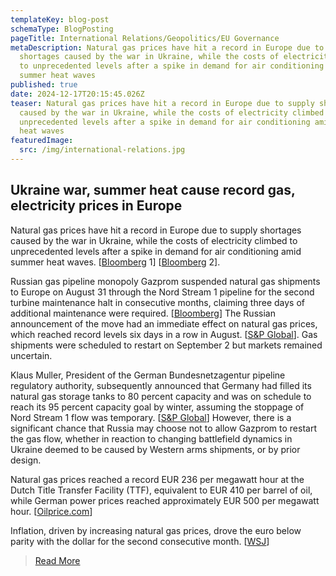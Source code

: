 ```yaml
---
templateKey: blog-post
schemaType: BlogPosting
pageTitle: International Relations/Geopolitics/EU Governance
metaDescription: Natural gas prices have hit a record in Europe due to supply
  shortages caused by the war in Ukraine, while the costs of electricity climbed
  to unprecedented levels after a spike in demand for air conditioning amid
  summer heat waves
published: true
date: 2024-12-17T20:15:45.026Z
teaser: Natural gas prices have hit a record in Europe due to supply shortages
  caused by the war in Ukraine, while the costs of electricity climbed to
  unprecedented levels after a spike in demand for air conditioning amid summer
  heat waves
featuredImage:
  src: /img/international-relations.jpg
---
```

## **Ukraine war, summer heat cause record gas, electricity prices in Europe**

Natural gas prices have hit a record in Europe due to supply shortages caused by the war in Ukraine, while the costs of electricity climbed to unprecedented levels after a spike in demand for air conditioning amid summer heat waves. [[Bloomberg](https://cpgfacultyoflawthammasatuniversity.createsend1.com/t/d-l-fuldra-l-kuj/) 1] [[Bloomberg](https://cpgfacultyoflawthammasatuniversity.createsend1.com/t/d-l-fuldra-l-kut/) 2].

Russian gas pipeline monopoly Gazprom suspended natural gas shipments to Europe on August 31 through the Nord Stream 1 pipeline for the second turbine maintenance halt in consecutive months, claiming three days of additional maintenance were required. [[Bloomberg](https://cpgfacultyoflawthammasatuniversity.createsend1.com/t/d-l-fuldra-l-kui/)] The Russian announcement of the move had an immediate effect on natural gas prices, which reached record levels six days in a row in August. [[S&P Global](https://cpgfacultyoflawthammasatuniversity.createsend1.com/t/d-l-fuldra-l-kud/)]. Gas shipments were scheduled to restart on September 2 but markets remained uncertain.

Klaus Muller, President of the German Bundesnetzagentur pipeline regulatory authority, subsequently announced that Germany had filled its natural gas storage tanks to 80 percent capacity and was on schedule to reach its 95 percent capacity goal by winter, assuming the stoppage of Nord Stream 1 flow was temporary. [[S&P Global](https://cpgfacultyoflawthammasatuniversity.createsend1.com/t/d-l-fuldra-l-kuh/)] However, there is a significant chance that Russia may choose not to allow Gazprom to restart the gas flow, whether in reaction to changing battlefield dynamics in Ukraine deemed to be caused by Western arms shipments, or by prior design.

Natural gas prices reached a record EUR 236 per megawatt hour at the Dutch Title Transfer Facility (TTF), equivalent to EUR 410 per barrel of oil, while German power prices reached approximately EUR 500 per megawatt hour. [[Oilprice.com](https://cpgfacultyoflawthammasatuniversity.createsend1.com/t/d-l-fuldra-l-kuk/)]

Inflation, driven by increasing natural gas prices, drove the euro below parity with the dollar for the second consecutive month. [[WSJ](https://cpgfacultyoflawthammasatuniversity.createsend1.com/t/d-l-fuldra-l-kuu/)]

> [R﻿ead More](https://createsend.com/t/d-22CEDB500FA83D232540EF23F30FEDED)